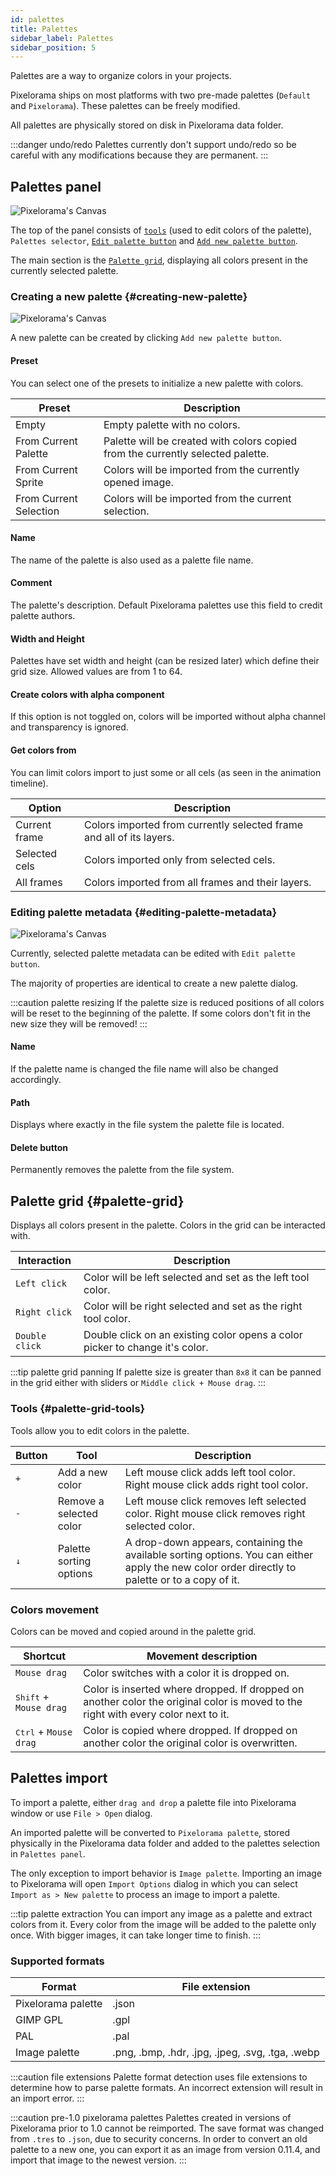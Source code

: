 ```yaml
---
id: palettes
title: Palettes
sidebar_label: Palettes
sidebar_position: 5
---
```


Palettes are a way to organize colors in your projects.

Pixelorama ships on most platforms with two pre-made palettes (`Default` and `Pixelorama`). These palettes can be freely modified.

All palettes are physically stored on disk in Pixelorama data folder.

:::danger undo/redo
Palettes currently don't support undo/redo so be careful with any modifications because they are permanent.
:::

## Palettes panel
![Pixelorama's Canvas](../../static/img/palettes-panel.png)

The top of the panel consists of [`tools`](#palette-grid-tools) (used to edit colors of the palette), `Palettes selector`, [`Edit palette button`](#editing-palette-metadata) and [`Add new palette button`](#creating-new-palette).

The main section is the [`Palette grid`](#palette-grid), displaying all colors present in the currently selected palette.

### Creating a new palette {#creating-new-palette}
![Pixelorama's Canvas](../../static/img/palette-create.png)

A new palette can be created by clicking `Add new palette button`.

#### Preset
You can select one of the presets to initialize a new palette with colors.

| Preset | Description |
| ------ | ----------- |
| Empty | Empty palette with no colors. |
| From Current Palette | Palette will be created with colors copied from the currently selected palette. |
| From Current Sprite | Colors will be imported from the currently opened image. |
| From Current Selection | Colors will be imported from the current selection. |

#### Name
The name of the palette is also used as a palette file name.

#### Comment
The palette's description. Default Pixelorama palettes use this field to credit palette authors.

#### Width and Height
Palettes have set width and height (can be resized later) which define their grid size. Allowed values are from 1 to 64.

#### Create colors with alpha component
If this option is not toggled on, colors will be imported without alpha channel and transparency is ignored.

#### Get colors from

You can limit colors import to just some or all cels (as seen in the animation timeline).

| Option | Description |
| ------ | ----------- |
| Current frame | Colors imported from currently selected frame and all of its layers.  |
| Selected cels | Colors imported only from selected cels. |
| All frames | Colors imported from all frames and their layers. |

### Editing palette metadata {#editing-palette-metadata}
![Pixelorama's Canvas](../../static/img/palette-edit.png)

Currently, selected palette metadata can be edited with `Edit palette button`.

The majority of properties are identical to create a new palette dialog.

:::caution palette resizing
If the palette size is reduced positions of all colors will be reset to the beginning of the palette. If some colors don't fit in the new size they will be removed!
:::

#### Name
If the palette name is changed the file name will also be changed accordingly.

#### Path
Displays where exactly in the file system the palette file is located.

#### Delete button
Permanently removes the palette from the file system.

## Palette grid {#palette-grid}

Displays all colors present in the palette. Colors in the grid can be interacted with.

| Interaction | Description |
| ----------- | ----------- |
| `Left click` | Color will be left selected and set as the left tool color. |
| `Right click` | Color will be right selected and set as the right tool color. |
| `Double click` | Double click on an existing color opens a color picker to change it's color. |

:::tip palette grid panning
If palette size is greater than `8x8` it can be panned in the grid either with sliders or `Middle click + Mouse drag`.
:::

### Tools {#palette-grid-tools}
Tools allow you to edit colors in the palette.

| Button | Tool | Description |
| -----  | ---- | ----------- |
| `+` | Add a new color | Left mouse click adds left tool color. Right mouse click adds right tool color. |
| `-` | Remove a selected color | Left mouse click removes left selected color. Right mouse click removes right selected color. |
| `↓` | Palette sorting options| A drop-down appears, containing the available sorting options. You can either apply the new color order directly to palette or to a copy of it. |

### Colors movement
Colors can be moved and copied around in the palette grid.

| Shortcut | Movement description |
| -------- | -------- |
| `Mouse drag` | Color switches with a color it is dropped on. |
| <kbd>Shift</kbd> + `Mouse drag` | Color is inserted where dropped. If dropped on another color the original color is moved to the right with every color next to it. |
| <kbd>Ctrl</kbd> + `Mouse drag` | Color is copied where dropped. If dropped on another color the original color is overwritten. |

## Palettes import
To import a palette, either `drag and drop` a palette file into Pixelorama window or use `File > Open` dialog.

An imported palette will be converted to `Pixelorama palette`, stored physically in the Pixelorama data folder and added to the palettes selection in `Palettes panel`.

The only exception to import behavior is `Image palette`. Importing an image to Pixelorama will open `Import Options` dialog in which you can select `Import as > New palette` to process an image to import a palette.

:::tip palette extraction
You can import any image as a palette and extract colors from it. Every color from the image will be added to the palette only once. With bigger images, it can take longer time to finish.
:::

### Supported formats

| Format | File extension |
| -------- | --------  |
| Pixelorama palette | .json |
| GIMP GPL | .gpl |
| PAL | .pal |
| Image palette | .png, .bmp, .hdr, .jpg, .jpeg, .svg, .tga, .webp |

:::caution file extensions
Palette format detection uses file extensions to determine how to parse palette formats. An incorrect extension will result in an import error.
:::

:::caution pre-1.0 pixelorama palettes
Palettes created in versions of Pixelorama prior to 1.0 cannot be reimported. The save format was changed from `.tres` to `.json`, due to security concerns. In order to convert an old palette to a new one, you can export it as an image from version 0.11.4, and import that image to the newest version.
:::
